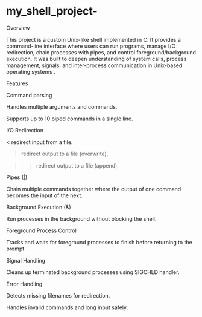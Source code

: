 # my_shell_project-

Overview

This project is a custom Unix-like shell implemented in C. It provides a command-line interface where users can run programs, manage I/O redirection, chain processes with pipes, and control foreground/background execution. It was built to deepen understanding of system calls, process management, signals, and inter-process communication in Unix-based operating systems
.

Features

Command parsing

Handles multiple arguments and commands.

Supports up to 10 piped commands in a single line.

I/O Redirection

< redirect input from a file.

> redirect output to a file (overwrite).

>> redirect output to a file (append).

Pipes (|)

Chain multiple commands together where the output of one command becomes the input of the next.

Background Execution (&)

Run processes in the background without blocking the shell.

Foreground Process Control

Tracks and waits for foreground processes to finish before returning to the prompt.

Signal Handling

Cleans up terminated background processes using SIGCHLD handler.

Error Handling

Detects missing filenames for redirection.

Handles invalid commands and long input safely.

